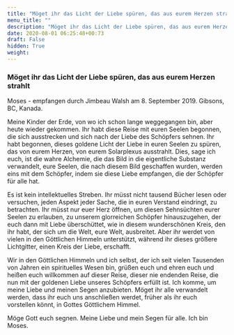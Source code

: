 ```yaml
---
title: "Möget ihr das Licht der Liebe spüren, das aus eurem Herzen strahlt"
menu_title: ""
description: "Möget ihr das Licht der Liebe spüren, das aus eurem Herzen strahlt"
date: 2020-08-01 06:25:48+00:73
draft: False
hidden: True
weight:
---
```

### Möget ihr das Licht der Liebe spüren, das aus eurem Herzen strahlt

Moses - empfangen durch Jimbeau Walsh am 8. September 2019. Gibsons, BC, Kanada.

Meine Kinder der Erde, von wo ich schon lange weggegangen bin, aber heute wieder gekommen. Ihr habt diese Reise mit euren Seelen begonnen, die sich ausstrecken und sich nach der Liebe des Schöpfers sehnen. Ihr habt begonnen, dieses goldene Licht der Liebe in euren Seelen zu spüren, das von eurem Herzen, von eurem Solarplexus ausstrahlt. Dies, sage ich euch, ist die wahre Alchemie, die das Bild in die eigentliche Substanz verwandelt, eure Seelen, die nach diesem Bild geschaffen wurden, werden eins mit dem Schöpfer, indem sie diese Liebe empfangen, die der Schöpfer für alle hat.

Es ist kein intellektuelles Streben. Ihr müsst nicht tausend Bücher lesen oder versuchen, jeden Aspekt jeder Sache, die in euren Verstand eindringt, zu betrachten. Ihr müsst nur euer Herz öffnen, um diesen Sehnsüchten eurer Seelen zu erlauben, zu unserem glorreichen Schöpfer hinauszugehen, der euch dann mit Liebe überschüttet, wie in diesem wunderschönen Kreis, den ihr habt, der sich um die Welt, eure Welt, ausbreitet. Aber ihr werdet von vielen in den Göttlichen Himmeln unterstützt, während ihr dieses größere Lichtgitter, einen Kreis der Liebe, erschafft.

Wir in den Göttlichen Himmeln und ich selbst, der ich seit vielen Tausenden von Jahren ein spirituelles Wesen bin, grüßen euch und ehren euch und heißen euch willkommen auf dieser Reise, dieser nie endenden Reise, die nun mit der goldenen Liebe unseres Schöpfers erfüllt ist. Ich komme, um meine Liebe und meinen Segen anzubieten. Möget ihr alle verwandelt werden, dass ihr euch uns anschließen werdet, früher als ihr euch vorstellen könnt, in Gottes Göttlichem Himmel.

Möge Gott euch segnen. Meine Liebe und mein Segen für alle. Ich bin Moses.

